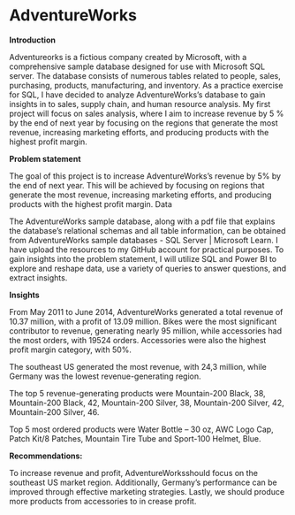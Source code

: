 # AdventureWorks


**Introduction** 

Adventureorks is a fictious company created by Microsoft, with a comprehensive sample database designed for use with Microsoft SQL server. The database consists of numerous tables related to people, sales, purchasing, products, manufacturing, and inventory. As a practice exercise for SQL, I have decided to analyze AdventureWorks’s database to gain insights in to sales, supply chain, and human resource analysis. My first project will focus on sales analysis, where I aim to increase revenue by 5 % by the end of next year by focusing on the regions that generate the most revenue, increasing marketing efforts, and producing products with the highest profit margin. 


**Problem statement**

The goal of this project is to increase AdventureWorks’s revenue by 5% by the end of next year. This will be achieved by focusing on regions that generate the most revenue, increasing marketing efforts, and producing products with the highest profit margin.
Data 

The AdventureWorks sample database, along with a pdf file that explains the database’s relational schemas and all table information, can be obtained from AdventureWorks sample databases - SQL Server | Microsoft Learn. I have upload the resources to my GitHub account for practical purposes.
To gain insights into the problem statement, I will utilize SQL and Power BI to explore and reshape data, use a variety of queries to answer questions, and extract insights.

**Insights**

From May 2011 to June 2014, AdventureWorks generated a total revenue of 10.37 million, with a profit of 13.09 million. Bikes were the most significant contributor to revenue, generating nearly 95 million, while accessories had the most orders, with 19524 orders. Accessories were also the highest profit margin category, with 50%.

The southeast US generated the most revenue, with 24,3 million, while Germany was the lowest revenue-generating region. 

The top 5 revenue-generating products were Mountain-200 Black, 38, Mountain-200 Black, 42, Mountain-200 Silver, 38, Mountain-200 Silver, 42, Mountain-200 Silver, 46.

Top 5 most ordered products were Water Bottle – 30 oz, AWC Logo Cap, Patch Kit/8 Patches, Mountain Tire Tube and Sport-100 Helmet, Blue.

**Recommendations:**

To increase revenue and profit, AdventureWorksshould focus on the southeast US market region. Additionally, Germany’s performance can be improved through effective marketing strategies. Lastly, we should produce more products from accessories to in crease profit. 
